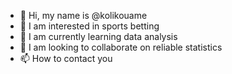 - 👋 Hi, my name is @kolikouame
- 👀 I am interested in sports betting
- 🌱 I am currently learning data analysis
- 💞️ I am looking to collaborate on reliable statistics
- 📫 How to contact you

<!---
kolikouame/kolikouame is a ✨special✨ repository because its `README.md` (this file) appears on your GitHub profile.
You can click the Preview link to take a look at your changes.
--->      
